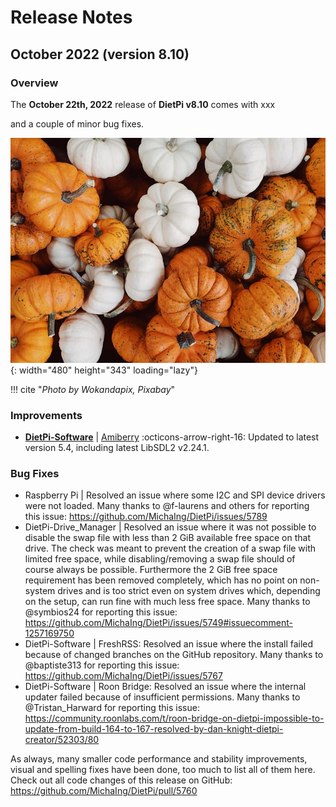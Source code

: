 # Release Notes

## October 2022 (version 8.10)

### Overview

The **October 22th, 2022** release of **DietPi v8.10** comes with xxx

and a couple of minor bug fixes.

![Pumpkin](../assets/images/dietpi-release-v8_10.jpg){: width="480" height="343" loading="lazy"}

!!! cite "*Photo by Wokandapix, Pixabay*"

### Improvements

- [**DietPi-Software**](../../dietpi_tools/#dietpi-software) | [Amiberry](../../software/gaming/#amiberry) :octicons-arrow-right-16: Updated to latest version 5.4, including latest LibSDL2 v2.24.1.

### Bug Fixes

- Raspberry Pi | Resolved an issue where some I2C and SPI device drivers were not loaded. Many thanks to @f-laurens and others for reporting this issue: <https://github.com/MichaIng/DietPi/issues/5789>
- DietPi-Drive_Manager | Resolved an issue where it was not possible to disable the swap file with less than 2 GiB available free space on that drive. The check was meant to prevent the creation of a swap file with limited free space, while disabling/removing a swap file should of course always be possible. Furthermore the 2 GiB free space requirement has been removed completely, which has no point on non-system drives and is too strict even on system drives which, depending on the setup, can run fine with much less free space. Many thanks to @symbios24 for reporting this issue: <https://github.com/MichaIng/DietPi/issues/5749#issuecomment-1257169750>
- DietPi-Software | FreshRSS: Resolved an issue where the install failed because of changed branches on the GitHub repository. Many thanks to @baptiste313 for reporting this issue: <https://github.com/MichaIng/DietPi/issues/5767>
- DietPi-Software | Roon Bridge: Resolved an issue where the internal updater failed because of insufficient permissions. Many thanks to @Tristan_Harward for reporting this issue: <https://community.roonlabs.com/t/roon-bridge-on-dietpi-impossible-to-update-from-build-164-to-167-resolved-by-dan-knight-dietpi-creator/52303/80>

As always, many smaller code performance and stability improvements, visual and spelling fixes have been done, too much to list all of them here. Check out all code changes of this release on GitHub: <https://github.com/MichaIng/DietPi/pull/5760>
